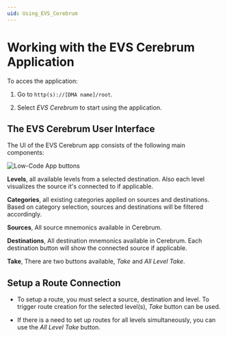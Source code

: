 ```yaml
---
uid: Using_EVS_Cerebrum
---
```


# Working with the EVS Cerebrum Application

To acces the application:

1. Go to `http(s)://[DMA name]/root`.

1. Select *EVS Cerebrum* to start using the application.

## The EVS Cerebrum User Interface

The UI of the EVS Cerebrum app consists of the following main components:

![Low-Code App buttons](~/user-guide/images/EVS_Cerebrum_UI.png)

**Levels**, all available levels from a selected destination. Also each level visualizes the source it's connected to if applicable.

**Categories**, all existing categories applied on sources and destinations. Based on category selection, sources and destinations will be filtered accordingly.

**Sources**, All source mnemonics available in Cerebrum.

**Destinations**, All destination mnemonics available in Cerebrum. Each destination button will show the connected source if applicable.

**Take**, There are two buttons available, *Take* and *All Level Take*.

## Setup a Route Connection

- To setup a route, you must select a source, destination and level. To trigger route creation for the selected level(s), *Take* button can be used.

- If there is a need to set up routes for all levels simultaneously, you can use the *All Level Take* button.




